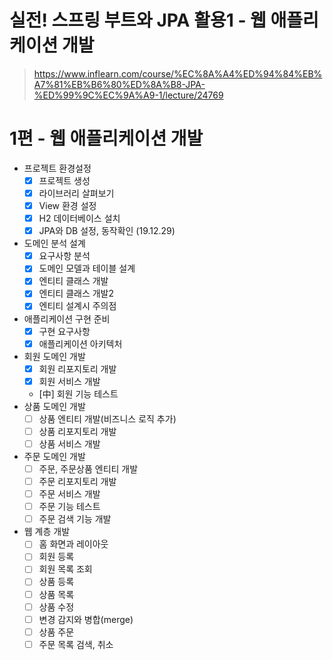 # 실전! 스프링 부트와 JPA 활용1 - 웹 애플리케이션 개발
> https://www.inflearn.com/course/%EC%8A%A4%ED%94%84%EB%A7%81%EB%B6%80%ED%8A%B8-JPA-%ED%99%9C%EC%9A%A9-1/lecture/24769

# 1편 - 웹 애플리케이션 개발

- 프로젝트 환경설정
    - [x] 프로젝트 생성
    - [x] 라이브러리 살펴보기
    - [x] View 환경 설정
    - [x] H2 데이터베이스 설치
    - [x] JPA와 DB 설정, 동작확인 (19.12.29)
- 도메인 분석 설계
    - [x] 요구사항 분석
    - [x] 도메인 모델과 테이블 설계
    - [x] 엔티티 클래스 개발
    - [x] 엔티티 클래스 개발2
    - [x] 엔티티 설계시 주의점
- 애플리케이션 구현 준비
    - [x] 구현 요구사항
    - [x] 애플리케이션 아키텍처
- 회원 도메인 개발
    - [x] 회원 리포지토리 개발
    - [x] 회원 서비스 개발
    - [中] 회원 기능 테스트
- 상품 도메인 개발
    - [ ] 상품 엔티티 개발(비즈니스 로직 추가)
    - [ ] 상품 리포지토리 개발
    - [ ] 상품 서비스 개발
- 주문 도메인 개발
    - [ ] 주문, 주문상품 엔티티 개발
    - [ ] 주문 리포지토리 개발
    - [ ] 주문 서비스 개발
    - [ ] 주문 기능 테스트
    - [ ] 주문 검색 기능 개발
- 웹 계층 개발
    - [ ] 홈 화면과 레이아웃
    - [ ] 회원 등록
    - [ ] 회원 목록 조회
    - [ ] 상품 등록
    - [ ] 상품 목록
    - [ ] 상품 수정
    - [ ] 변경 감지와 병합(merge)
    - [ ] 상품 주문
    - [ ] 주문 목록 검색, 취소